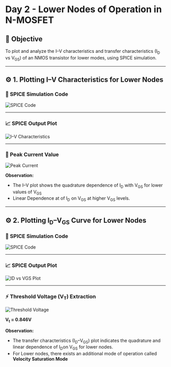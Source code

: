 # Day 2 - Lower Nodes of Operation in N-MOSFET

## 🔹 Objective
To plot and analyze the I–V characteristics and transfer characteristics (I<sub>D</sub> vs V<sub>GS</sub>) of an NMOS transistor for lower modes, using SPICE simulation.

---

## ⚙️ 1. Plotting I–V Characteristics for Lower Nodes

### 🧩 SPICE Simulation Code
![SPICE Code](https://github.com/user-attachments/assets/3a5c8d8b-741a-4987-aa01-c15512ee3b2f)

---

### 📈 SPICE Output Plot
![I–V Characteristics](https://github.com/user-attachments/assets/60eee104-2b2e-4c28-8348-fd1fd3e129e8)

---

### 🔺 Peak Current Value
![Peak Current](https://github.com/user-attachments/assets/d54d0c7f-56f5-4c3b-8911-8080b697ed5d)

**Observation:**  
- The I–V plot shows the quadrature dependence of I<sub>D</sub> with V<sub>GS</sub> for lower values of V<sub>GS</sub>
- Linear Dependence at of I<sub>D</sub> on V<sub>GS</sub> at higher V<sub>GS</sub> levels.

---

## ⚙️ 2. Plotting I<sub>D</sub>–V<sub>GS</sub> Curve for Lower Nodes

### 🧩 SPICE Simulation Code
![SPICE Code](https://github.com/user-attachments/assets/c24053a8-3e19-41b5-a342-fd9ab43b4195)

---

### 📈 SPICE Output Plot
![ID vs VGS Plot](https://github.com/user-attachments/assets/8309409e-f600-4489-98a7-9bfb0034a664)

---

### ⚡ Threshold Voltage (V<sub>T</sub>) Extraction
![Threshold Voltage](https://github.com/user-attachments/assets/776e4d57-c0b0-49a6-9cde-32a652e0ab8c)

**V<sub>t</sub> = 0.846V**

**Observation:**  
- The transfer characteristics (I<sub>D</sub>–V<sub>GS</sub>) plot indicates the quadrature and linear dependence of I<sub>D</sub>on V<sub>GS</sub> for lower nodes.
- For Lower nodes, there exists an additional mode of operation called **Velocity Saturation Mode**
